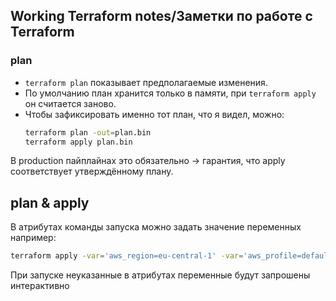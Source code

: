 ## Working Terraform notes/Заметки по работе с Terraform

### plan
- `terraform plan` показывает предполагаемые изменения.
- По умолчанию план хранится только в памяти, при `terraform apply` он считается заново.
- Чтобы зафиксировать именно тот план, что я видел, можно:
  ```bash
  terraform plan -out=plan.bin
  terraform apply plan.bin

В production пайплайнах это обязательно → гарантия, что apply соответствует утверждённому плану.

## plan & apply
В атрибутах команды запуска можно задать значение переменных
например:
```bash
terraform apply -var='aws_region=eu-central-1' -var='aws_profile=default' -var='bucket_name=my-tf-state-kb' -var='table_name=my-tf-locks'
```
При запуске неуказанные в атрибутах переменные будут запрошены интерактивно

